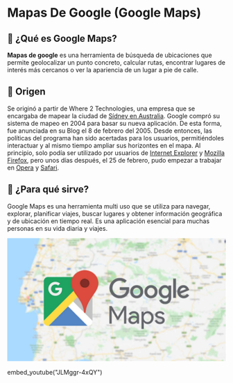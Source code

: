 # Mapas De Google (Google Maps)
## 📍 ¿Qué es Google Maps?
**Mapas de google** es una herramienta de búsqueda de ubicaciones que permite geolocalizar un punto concreto, calcular rutas, encontrar lugares de interés más cercanos o ver la apariencia de un lugar a pie de calle.
## 📍 Origen
Se originó a partir de Where 2 Technologies, una empresa que se encargaba de mapear la ciudad de [Sídney en Australia](https://www.google.com/search?q=S%C3%ADdney&oq=S%C3%ADdney&gs_lcrp=EgZjaHJvbWUyDAgAEEUYORjjAhiABDIMCAEQLhgKGLEDGIAEMgcIAhAAGIAEMgkIAxAuGAoYgAQyFQgEEC4YChiDARivARjHARixAxiABDIJCAUQLhgKGIAEMhMIBhAuGIMBGK8BGMcBGLEDGIoFMg0IBxAuGIMBGLEDGIoFMg0ICBAuGIMBGLEDGIoF0gEHNDU1ajBqNKgCALACAA&sourceid=chrome&ie=UTF-8 "Sídney en Australia:"). Google compró su sistema de mapeo en 2004 para basar su nueva aplicación. De esta forma, fue anunciada en su Blog el 8 de febrero del 2005. Desde entonces, las políticas del programa han sido acertadas para los usuarios, permitiéndoles interactuar y al mismo tiempo ampliar sus horizontes en el mapa.
Al principio, solo podía ser utilizado por usuarios de [Internet Explorer](https://es.wikipedia.org/wiki/Internet_Explorer "Internet Explorer:") y [Mozilla Firefox](https://es.wikipedia.org/wiki/Mozilla_Firefox "Mozilla Firefox:"), pero unos días después, el 25 de febrero, pudo empezar a trabajar en [Opera](https://es.wikipedia.org/wiki/Opera_(navegador) "Opera:") y [Safari](https://es.wikipedia.org/wiki/Safari_(navegador) "Safari:").
## 📍 ¿Para qué sirve?
Google Maps es una herramienta multi uso que se utiliza para navegar, explorar, planificar viajes, buscar lugares y obtener información geográfica y de ubicación en tiempo real. Es una aplicación esencial para muchas personas en su vida diaria y viajes.

![Imagen de google maps](image-1.png)

embed_youtube("JLMggr-4xQY") 



